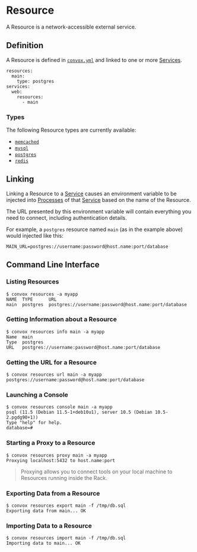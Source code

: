 # Resource

A Resource is a network-accessible external service.

## Definition

A Resource is defined in [`convox.yml`](../convox.yml.md) and linked to one or more [Services](service.md).

    resources:
      main:
        type: postgres
    services:
      web:
        resources:
          - main

### Types

The following Resource types are currently available:

* [`memcached`](resource/memcached.md)
* [`mysql`](resource/mysql.md)
* [`postgres`](resource/postgres.md)
* [`redis`](resource/redis.md)

## Linking

Linking a Resource to a [Service](service.md) causes an environment variable to be injected into [Processes](process.md)
of that [Service](service.md) based on the name of the Resource.

The URL presented by this environment variable will contain everything you need to connect, including authentication details.

For example, a `postgres` resource named `main` (as in the example above) would injected like this:

`MAIN_URL=postgres://username:password@host.name:port/database`

## Command Line Interface

### Listing Resources

    $ convox resources -a myapp
    NAME  TYPE      URL
    main  postgres  postgres://username:password@host.name:port/database

### Getting Information about a Resource

    $ convox resources info main -a myapp
    Name  main
    Type  postgres
    URL   postgres://username:password@host.name:port/database

### Getting the URL for a Resource

    $ convox resources url main -a myapp
    postgres://username:password@host.name:port/database

### Launching a Console

    $ convox resources console main -a myapp
    psql (11.5 (Debian 11.5-1+deb10u1), server 10.5 (Debian 10.5-2.pgdg90+1))
    Type "help" for help.
    database=#

### Starting a Proxy to a Resource

    $ convox resources proxy main -a myapp
    Proxying localhost:5432 to host.name:port

> Proxying allows you to connect tools on your local machine to Resources running inside the Rack.

### Exporting Data from a Resource

    $ convox resources export main -f /tmp/db.sql
    Exporting data from main... OK

### Importing Data to a Resource

    $ convox resources import main -f /tmp/db.sql
    Importing data to main... OK